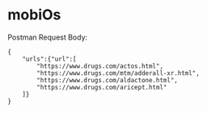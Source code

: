 # mobiOs

Postman Request Body:

```
{
    "urls":{"url":[
        "https://www.drugs.com/actos.html",
        "https://www.drugs.com/mtm/adderall-xr.html",
        "https://www.drugs.com/aldactone.html",
        "https://www.drugs.com/aricept.html"
    ]}
}
```
